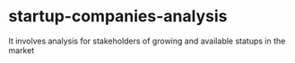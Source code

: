 # startup-companies-analysis
It involves analysis for stakeholders of growing and available statups in the market
